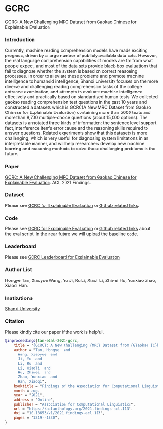 # GCRC
GCRC: A New Challenging MRC Dataset from Gaokao Chinese for Explainable Evaluation

### Introduction
  Currently, machine reading comprehension models have made exciting progress, driven by a large number of publicly available data sets. However, the real language comprehension capabilities of models are far from what people expect, and most of the data sets provide black-box evaluations that fail to diagnose whether the system is based on correct reasoning processes. In order to alleviate these problems and promote machine intelligence to humanoid intelligence, Shanxi University focuses on the more diverse and challenging reading comprehension tasks of the college entrance examination, and attempts to evaluate machine intelligence effectively and practically based on standardized human tests. We collected gaokao reading comprehension test questions in the past 10 years and constructed a datasets which is GCRC(A New MRC Dataset from Gaokao Chinese for Explainable Evaluation) containing more than 5000 texts and more than 8,700 multiple-choice questions (about 15,000 options). The datasets is annotated three kinds of information: the sentence level support fact, interference item’s error cause and the reasoning skills required to answer questions. Related experiments show that this datasets is more challenging, which is very useful for diagnosing system limitations in an interpretable manner, and will help researchers develop new machine learning and reasoning methods to solve these challenging problems in the future.
  
### Paper
[GCRC: A New Challenging MRC Dataset from Gaokao Chinese for Explainable Evaluation](https://aclanthology.org/2021.findings-acl.113.pdf). ACL 2021 Findings.

### Dataset
Please see [GCRC for Explainable Evaluation](http://cuge.baai.ac.cn/#/dataset?id=22&name=GCRC) or [Github related links](https://github.com/yunxiaomr/GCRC).

### Code
Please see [GCRC for Explainable Evaluation](http://cuge.baai.ac.cn/#/dataset?id=22&name=GCRC) or [Github related links](https://github.com/yunxiaomr/GCRC) about the eval script. 
In the near future we will upload the baseline code.

### Leaderboard
Please see [GCRC Leaderboard for Explainable Evaluation](http://cuge.baai.ac.cn/#/dataset?id=22&name=GCRC)

### Author List
Hongye Tan, Xiaoyue Wang, Yu Ji, Ru Li, Xiaoli Li, Zhiwei Hu, Yunxiao Zhao, Xiaoqi Han.

### Institutions
[Shanxi University](https://github.com/SXUNLP)

### Citation
Please kindly cite our paper if the work is helpful.
```bibtex
@inproceedings{tan-etal-2021-gcrc,
    title = "{GCRC}: A New Challenging {MRC} Dataset from {G}aokao {C}hinese for Explainable Evaluation",
    author = "Tan, Hongye  and
      Wang, Xiaoyue  and
      Ji, Yu  and
      Li, Ru  and
      Li, Xiaoli  and
      Hu, Zhiwei  and
      Zhao, Yunxiao  and
      Han, Xiaoqi",
    booktitle = "Findings of the Association for Computational Linguistics: ACL-IJCNLP 2021",
    month = aug,
    year = "2021",
    address = "Online",
    publisher = "Association for Computational Linguistics",
    url = "https://aclanthology.org/2021.findings-acl.113",
    doi = "10.18653/v1/2021.findings-acl.113",
    pages = "1319--1330",
}
```
